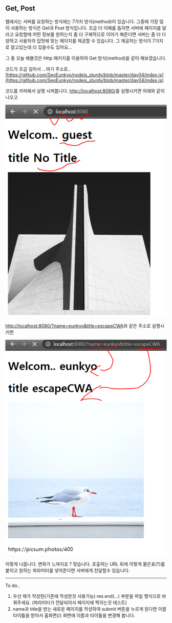 ﻿## Get, Post 
웹에서는 서버를 요청하는 방식에는 7가지 방식(method)이 있습니다. 그중에 가장 많이 사용하는 방식은 Get과 Post 방식입니다. 
 조금 더 이해를 돕자면 서버에 페이지를 달라고 요청할때 어떤 정보를 원하는지 좀 더 구체적으로 이야기 해준다면 서버는 좀 더 다양하고 사용자의 입맛에 맞는 페이지를 제공할 수 있습니다. 
그 제공하는 방식이 7가지로 알고있는데 더 있을수도 있어요...

그 중 오늘 해볼것은 Http 패키지를 이용하여 Get 방식(method)을 같이 해보겠습니다.  

코드가 조금 길어서 .. 여기 주소로.. 
[https://github.com/SeoEunkyo/nodejs_sturdy/blob/master/day04/index.js](https://github.com/SeoEunkyo/nodejs_sturdy/blob/master/day04/index.js)

코드를 카피해서 실행 시켜봅니다. 
[http://localhost:8080/](http://localhost:8080/)를 실행시키면 아래와 같이 나오고

![get](./file/get1.PNG)

[http://localhost:8080/?name=eunkyo&title=escapeCWA](http://localhost:8080/?name=eunkyo&title=escapeCWA)와 같은 주소로 실행시키면

![get](./file/get2.PNG)

이렇게 나옵니다. 변화가 느껴지죠 ?  맞습니다. 호출하는 URL 뒤에 이렇게 물은표(?)를 붙이고 원하는 파라미터를 넣어준다면 서버에게 전달할수 있습니다. 

--------
To do.. 
1. 우선 제가 작성한(기존에 작성한것 사용가능) res.end(...) 부분을 파일 형식으로 바꿔주세요. (파라미터가 전달되어서 페이지에 찍히는것 테스트)
2.  name과 title을 받는 새로운 페이지를 작성하여 submit 버튼을 누르게 된다면  이름 타이틀을 받아서 홈화면(/) 화면에 이름과 타이틀을 변경해 봅니다. 

